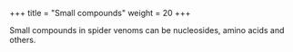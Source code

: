 +++
title = "Small compounds"
weight = 20
+++

Small compounds in spider venoms can be nucleosides, amino acids and others.